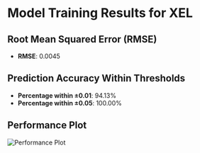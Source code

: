 # Model Training Results for XEL

## Root Mean Squared Error (RMSE)
- **RMSE**: 0.0045

## Prediction Accuracy Within Thresholds
- **Percentage within ±0.01**: 94.13%
- **Percentage within ±0.05**: 100.00%

## Performance Plot
![Performance Plot](../imgs/XEL.png)
